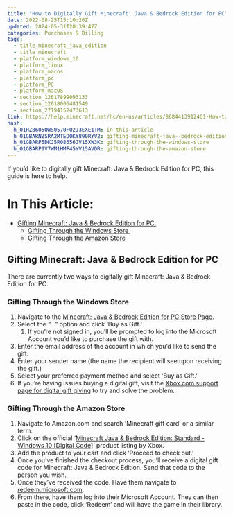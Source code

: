 ```yaml
---
title: "How to Digitally Gift Minecraft: Java & Bedrock Edition for PC"
date: 2022-08-25T15:10:26Z
updated: 2024-05-31T20:39:47Z
categories: Purchases & Billing
tags:
  - title_minecraft_java_edition
  - title_minecraft
  - platform_windows_10
  - platform_linux
  - platform_macos
  - platform_pc
  - platform_PC
  - platform_macOS
  - section_12617899093133
  - section_12618006481549
  - section_27194152473613
link: https://help.minecraft.net/hc/en-us/articles/8684413912461-How-to-Digitally-Gift-Minecraft-Java-Bedrock-Edition-for-PC
hash:
  h_01HZ8605QWS0570FQ2J3EXE1TM: in-this-article
  h_01GBARNZSRA2MTED0KY890RYV2: gifting-minecraft-java--bedrock-edition-for-pc
  h_01GBARP5DKJ5R08656JV15XW3K: gifting-through-the-windows-store
  h_01GBARP9V7WM1HMF45YV15AVDR: gifting-through-the-amazon-store
---
```


If you’d like to digitally gift Minecraft: Java & Bedrock Edition for PC, this guide is here to help.

# In This Article:

- [Gifting Minecraft: Java & Bedrock Edition for PC ](#gifting-minecraft-java--bedrock-edition-for-pc)
  - [Gifting Through the Windows Store ](#gifting-through-the-windows-store)
  - [Gifting Through the Amazon Store ](#gifting-through-the-amazon-store)

## Gifting Minecraft: Java & Bedrock Edition for PC 

There are currently two ways to digitally gift Minecraft: Java & Bedrock Edition for PC.  

### Gifting Through the Windows Store 

1.  Navigate to the [Minecraft: Java & Bedrock Edition for PC Store Page](https://www.xbox.com/en-us/games/store/minecraft-java-bedrock-edition-for-pc/9nxp44l49shj).
2.  Select the “…” option and click ‘Buy as Gift.’
    1.  If you’re not signed in, you’ll be prompted to log into the Microsoft Account you’d like to purchase the gift with.
3.  Enter the email address of the account in which you’d like to send the gift.
4.  Enter your sender name (the name the recipient will see upon receiving the gift.)
5.  Select your preferred payment method and select ‘Buy as Gift.’
6.  If you’re having issues buying a digital gift, visit the [Xbox.com support page for digital gift giving](https://support.xbox.com/en-US/help/subscriptions-billing/buy-games-apps/gifting-digital-xbox-game-help) to try and solve the problem. 

### Gifting Through the Amazon Store

1.  Navigate to Amazon.com and search ‘Minecraft gift card’ or a similar term.
2.  Click on the official ‘[Minecraft Java & Bedrock Edition: Standard - Windows 10 \[Digital Code\]](https://www.amazon.com/Minecraft-Java-Bedrock-Standard-Windows/dp/B09ZY21PM4/ref=sr_1_4?keywords=minecraft+gift+card&qid=1660678375&sr=8-4)’ product listing by Xbox.
3.  Add the product to your cart and click ‘Proceed to check out.’
4.  Once you’ve finished the checkout process, you’ll receive a digital gift code for Minecraft: Java & Bedrock Edition. Send that code to the person you wish.
5.  Once they’ve received the code. Have them navigate to [redeem.microsoft.com](https://account.microsoft.com/billing/redeem?refd=login.microsoftonline.com).
6.  From there, have them log into their Microsoft Account. They can then paste in the code, click ‘Redeem’ and will have the game in their library.
